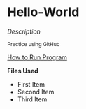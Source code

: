 # Hello-World



*Description*

<sub>Prectice using GitHub<sub>

[How to Run Program](https://www.example.com)

**Files Used**
- First Item
- Second Item
- Third Item
